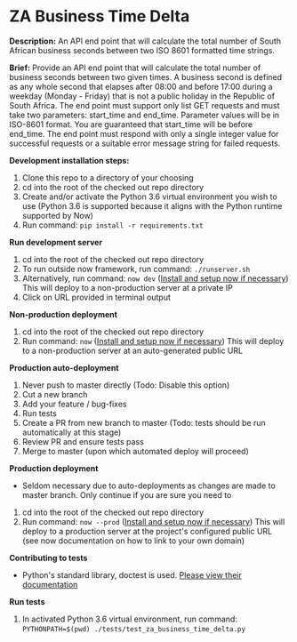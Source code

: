# ZA Business Time Delta

**Description:**
An API end point that will calculate the total number of South African business seconds between two ISO 8601 formatted
time strings.

**Brief:**
Provide an API end point that will calculate the total number of business seconds between two given times. A business
second is defined as any whole second that elapses after 08:00 and before 17:00 during a weekday (Monday - Friday) that
is not a public holiday in the Republic of South Africa. The end point must support only list GET requests and must take
two parameters: start_time and end_time. Parameter values will be in ISO-8601 format. You are guaranteed that start_time
will be before end_time. The end point must respond with only a single integer value for successful requests or a
suitable error message string for failed requests.

**Development installation steps:**
1. Clone this repo to a directory of your choosing
1. cd into the root of the checked out repo directory
1. Create and/or activate the Python 3.6 virtual environment you wish to use (Python 3.6 is supported because it aligns
   with the Python runtime supported by Now)
1. Run command: `pip install -r requirements.txt`

**Run development server**
1. cd into the root of the checked out repo directory
1. To run outside now framework, run command: `./runserver.sh`
1. Alternatively, run command: `now dev` ([Install and setup now if necessary](https://zeit.co/download))
   This will deploy to a non-production server at a private IP
1. Click on URL provided in terminal output

**Non-production deployment**
1. cd into the root of the checked out repo directory
1. Run command: `now` ([Install and setup now if necessary](https://zeit.co/download))
   This will deploy to a non-production server at an auto-generated public URL

**Production auto-deployment**
1. Never push to master directly (Todo: Disable this option)
1. Cut a new branch
1. Add your feature / bug-fixes
1. Run tests
1. Create a PR from new branch to master (Todo: tests should be run automatically at this stage)
1. Review PR and ensure tests pass
1. Merge to master (upon which automated deploy will proceed)

**Production deployment**
- Seldom necessary due to auto-deployments as changes are made to master branch. Only continue if you are sure you need to
1. cd into the root of the checked out repo directory
1. Run command: `now --prod` ([Install and setup now if necessary](https://zeit.co/download))
   This will deploy to a production server at the project's configured public URL (see now documentation on how to link to your own domain)

**Contributing to tests**
- Python's standard library, doctest is used. [Please view their documentation](https://docs.python.org/3.6/library/doctest.html)

**Run tests**
1. In activated Python 3.6 virtual environment, run command: `PYTHONPATH=$(pwd) ./tests/test_za_business_time_delta.py`
